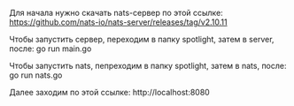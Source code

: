 Для начала нужно скачать nats-сервер по этой ссылке: https://github.com/nats-io/nats-server/releases/tag/v2.10.11

Чтобы запустить сервер, переходим в папку spotlight, затем в server, после:
go run main.go

Чтобы запустить nats, пепреходим в папку spotlight, затем в nats, после:
go run nats.go

Далее заходим по этой ссылке: http://localhost:8080





